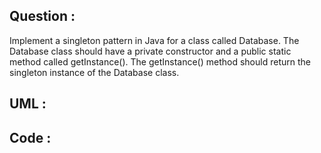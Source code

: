 
## Question :
Implement a singleton pattern in Java for a class called Database. The Database class should have a private constructor and a public static method called getInstance(). The getInstance() method should return the singleton instance of the Database class.


## UML :



## Code :



